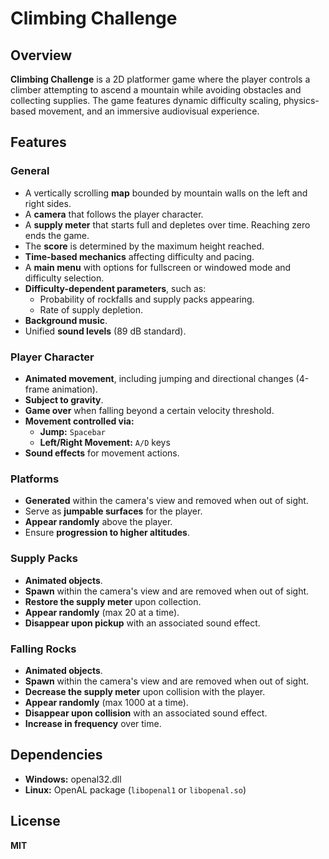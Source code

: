 # Climbing Challenge

## Overview
**Climbing Challenge** is a 2D platformer game where the player controls a climber attempting to ascend a mountain while avoiding obstacles and collecting supplies. The game features dynamic difficulty scaling, physics-based movement, and an immersive audiovisual experience.

## Features

### General
- A vertically scrolling **map** bounded by mountain walls on the left and right sides.
- A **camera** that follows the player character.
- A **supply meter** that starts full and depletes over time. Reaching zero ends the game.
- The **score** is determined by the maximum height reached.
- **Time-based mechanics** affecting difficulty and pacing.
- A **main menu** with options for fullscreen or windowed mode and difficulty selection.
- **Difficulty-dependent parameters**, such as:
  - Probability of rockfalls and supply packs appearing.
  - Rate of supply depletion.
- **Background music**.
- Unified **sound levels** (89 dB standard).

### Player Character
- **Animated movement**, including jumping and directional changes (4-frame animation).
- **Subject to gravity**.
- **Game over** when falling beyond a certain velocity threshold.
- **Movement controlled via:**
  - **Jump:** `Spacebar`
  - **Left/Right Movement:** `A/D` keys
- **Sound effects** for movement actions.

### Platforms
- **Generated** within the camera's view and removed when out of sight.
- Serve as **jumpable surfaces** for the player.
- **Appear randomly** above the player.
- Ensure **progression to higher altitudes**.

### Supply Packs
- **Animated objects**.
- **Spawn** within the camera's view and are removed when out of sight.
- **Restore the supply meter** upon collection.
- **Appear randomly** (max 20 at a time).
- **Disappear upon pickup** with an associated sound effect.

### Falling Rocks
- **Animated objects**.
- **Spawn** within the camera's view and are removed when out of sight.
- **Decrease the supply meter** upon collision with the player.
- **Appear randomly** (max 1000 at a time).
- **Disappear upon collision** with an associated sound effect.
- **Increase in frequency** over time.

## Dependencies
- **Windows:** openal32.dll
- **Linux:** OpenAL package (`libopenal1` or `libopenal.so`)

## License
**MIT**
